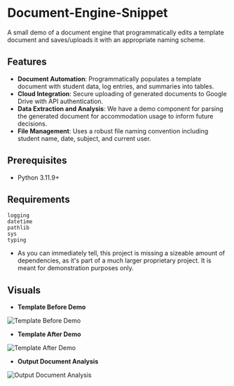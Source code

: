 # Document-Engine-Snippet
A small demo of a document engine that programmatically edits a template document and saves/uploads it with an appropriate naming scheme.

## Features  
- **Document Automation**: Programmatically populates a template document with student data, log entries, and summaries into tables.
- **Cloud Integration**: Secure uploading of generated documents to Google Drive with API authentication.
- **Data Extraction and Analysis**: We have a demo component for parsing the generated document for accommodation usage to inform future decisions.
- **File Management**: Uses a robust file naming convention including student name, date, subject, and current user.

## Prerequisites  
- Python 3.11.9+ 

## Requirements  

```
logging
datetime
pathlib
sys
typing
```
- As you can immediately tell, this project is missing a sizeable amount of dependencies, as it's part of a much larger proprietary project. It is meant for demonstration purposes only.

## Visuals
- **Template Before Demo**
  
![Template Before Demo](https://i.imgur.com/qqPGs5M.png)

- **Template After Demo**
  
![Template After Demo](https://i.imgur.com/KLiz436.png)

- **Output Document Analysis**
  
![Output Document Analysis](https://i.imgur.com/Ayk98QM.png)
